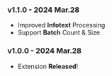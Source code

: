 ### v1.1.0 - 2024 Mar.28
- Improved **Infotext** Processing
- Support **Batch** Count & Size

### v1.0.0 - 2024 Mar.28
- Extension **Released**!
